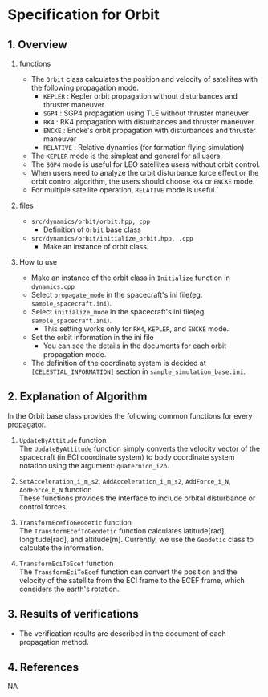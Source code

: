 # Specification for Orbit

## 1.  Overview

1. functions
   - The `Orbit` class calculates the position and velocity of satellites with the following propagation mode.
     - `KEPLER`   : Kepler orbit propagation without disturbances and thruster maneuver
     - `SGP4`     : SGP4 propagation using TLE without thruster maneuver
     - `RK4`      : RK4 propagation with disturbances and thruster maneuver
     - `ENCKE`    : Encke's orbit propagation with disturbances and thruster maneuver
     - `RELATIVE` : Relative dynamics (for formation flying simulation)
   - The `KEPLER` mode is the simplest and general for all users.
   - The `SGP4` mode is useful for LEO satellites users without orbit control.
   - When users need to analyze the orbit disturbance force effect or the orbit control algorithm, the users should choose `RK4` or `ENCKE` mode.
   - For multiple satellite operation, `RELATIVE` mode is useful.`

2. files
   - `src/dynamics/orbit/orbit.hpp, cpp`
	   - Definition of `Orbit` base class
   - `src/dynamics/orbit/initialize_orbit.hpp, .cpp`
	   - Make an instance of orbit class.	

3. How to use
   - Make an instance of the orbit class in `Initialize` function in `dynamics.cpp`
   - Select `propagate_mode` in the spacecraft's ini file(eg. `sample_spacecraft.ini`).
   - Select `initialize_mode` in the spacecraft's ini file(eg. `sample_spacecraft.ini`).
     - This setting works only for `RK4`, `KEPLER`, and `ENCKE` mode.
   - Set the orbit information in the ini file
     - You can see the details in the documents for each orbit propagation mode.
   - The definition of the coordinate system is decided at `[CELESTIAL_INFORMATION]` section in `sample_simulation_base.ini`.
   
## 2. Explanation of Algorithm
In the Orbit base class provides the following common functions for every propagator.

1. `UpdateByAttitude` function  
   The `UpdateByAttitude` function simply converts the velocity vector of the spacecraft (in ECI coordinate system) to body coordinate system notation using the argument: `quaternion_i2b`.

2. `SetAcceleration_i_m_s2`, `AddAcceleration_i_m_s2`, `AddForce_i_N`, `AddForce_b_N` function  
   These functions provides the interface to include orbital disturbance or control forces.

2. `TransformEcefToGeodetic` function  
   The `TransformEcefToGeodetic` function calculates latitude[rad], longitude[rad], and altitude[m]. Currently, we use the `Geodetic` class to calculate the information.   

3. `TransformEciToEcef` function  
   The `TransformEciToEcef` function can convert the position and the velocity of the satellite from the ECI frame to the ECEF frame, which considers the earth's rotation.

## 3. Results of verifications
- The verification results are described in the document of each propagation method.

## 4. References
NA

